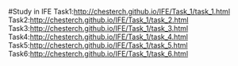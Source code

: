 #Study in IFE
Task1:http://chesterch.github.io/IFE/Task_1/task_1.html 
Task2:http://chesterch.github.io/IFE/Task_1/task_2.html 
Task3:http://chesterch.github.io/IFE/Task_1/task_3.html 
Task4:http://chesterch.github.io/IFE/Task_1/task_4.html 
Task5:http://chesterch.github.io/IFE/Task_1/task_5.html 
Task6:http://chesterch.github.io/IFE/Task_1/task_6.html 

